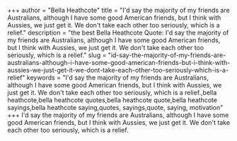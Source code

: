 +++
author = "Bella Heathcote"
title = "I'd say the majority of my friends are Australians, although I have some good American friends, but I think with Aussies, we just get it. We don't take each other too seriously, which is a relief."
description = "the best Bella Heathcote Quote: I'd say the majority of my friends are Australians, although I have some good American friends, but I think with Aussies, we just get it. We don't take each other too seriously, which is a relief."
slug = "id-say-the-majority-of-my-friends-are-australians-although-i-have-some-good-american-friends-but-i-think-with-aussies-we-just-get-it-we-dont-take-each-other-too-seriously-which-is-a-relief"
keywords = "I'd say the majority of my friends are Australians, although I have some good American friends, but I think with Aussies, we just get it. We don't take each other too seriously, which is a relief.,bella heathcote,bella heathcote quotes,bella heathcote quote,bella heathcote sayings,bella heathcote saying,quotes, sayings,quote, saying, motivation"
+++
I'd say the majority of my friends are Australians, although I have some good American friends, but I think with Aussies, we just get it. We don't take each other too seriously, which is a relief.
